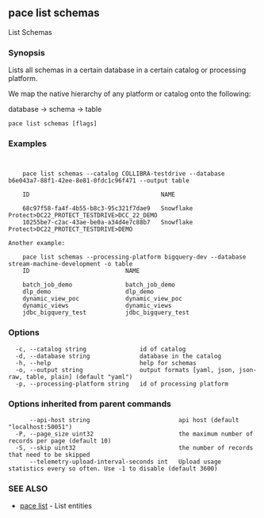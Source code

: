 ## pace list schemas

List Schemas

### Synopsis

Lists all schemas in a certain database in a certain catalog or processing platform.

We map the native hierarchy of any platform or catalog onto the following:

database → schema → table

```
pace list schemas [flags]
```

### Examples

```


	pace list schemas --catalog COLLIBRA-testdrive --database b6e043a7-88f1-42ee-8e81-0fdc1c96f471 --output table

	ID                                     NAME

	68c97f58-fa4f-4b55-b8c3-95c321f7dae9   Snowflake Protect>DC22_PROTECT_TESTDRIVE>DCC_22_DEMO
	10255be7-c2ac-43ae-be0a-a34d4e7c88b7   Snowflake Protect>DC22_PROTECT_TESTDRIVE>DEMO

Another example:

	pace list schemas --processing-platform bigquery-dev --database stream-machine-development -o table
	ID                           NAME

	batch_job_demo               batch_job_demo
	dlp_demo                     dlp_demo
	dynamic_view_poc             dynamic_view_poc
	dynamic_views                dynamic_views
	jdbc_bigquery_test           jdbc_bigquery_test

```

### Options

```
  -c, --catalog string               id of catalog
  -d, --database string              database in the catalog
  -h, --help                         help for schemas
  -o, --output string                output formats [yaml, json, json-raw, table, plain] (default "yaml")
  -p, --processing-platform string   id of processing platform
```

### Options inherited from parent commands

```
      --api-host string                         api host (default "localhost:50051")
  -P, --page_size uint32                        the maximum number of records per page (default 10)
  -S, --skip uint32                             the number of records that need to be skipped
      --telemetry-upload-interval-seconds int   Upload usage statistics every so often. Use -1 to disable (default 3600)
```

### SEE ALSO

* [pace list](pace_list.md)	 - List entities

